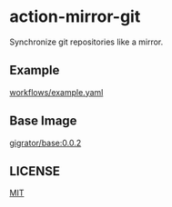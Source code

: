 # action-mirror-git

Synchronize git repositories like a mirror.

## Example

[workflows/example.yaml](./.github/workflows/example.yaml)

## Base Image

[gigrator/base:0.0.2](https://hub.docker.com/repository/docker/gigrator/base)

## LICENSE

[MIT](./LICENSE)
